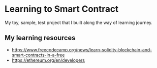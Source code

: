 # Learning to Smart Contract

My toy, sample, test project that I built along the way of learning journey.

## My learning resources

- https://www.freecodecamp.org/news/learn-solidity-blockchain-and-smart-contracts-in-a-free
- https://ethereum.org/en/developers
